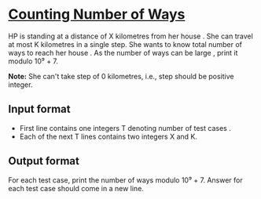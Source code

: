 # [Counting Number of Ways][link]

HP is standing at a distance of X kilometres from her house . She can travel at most K kilometres in a single step. She wants to know total number of ways to reach her house . As the number of ways can be large , print it modulo 10⁹ + 7.

**Note:** She can't take step of 0 kilometres, i.e., step should be positive integer.

## Input format

- First line contains one integers T denoting number of test cases .
- Each of the next T lines contains two integers X and K.

## Output format

For each test case, print the number of ways modulo 10⁹ + 7. Answer for each test case should come in a new line.

[link]: https://www.hackerearth.com/practice/algorithms/dynamic-programming/introduction-to-dynamic-programming-1/practice-problems/algorithm/hp-and-counting-number-of-ways-1d73a6a4/
